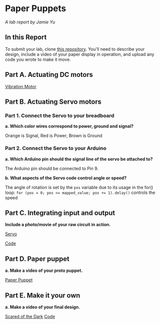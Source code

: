 # Paper Puppets

*A lab report by Jamie Yu*

## In this Report

To submit your lab, clone [this repository](https://github.com/FAR-Lab/IDD-Fa18-Lab4). You'll need to describe your design, include a video of your paper display in operation, and upload any code you wrote to make it move.

## Part A. Actuating DC motors

[Vibration Motor](https://www.youtube.com/watch?v=8eO_NGx82ng)

## Part B. Actuating Servo motors

### Part 1. Connect the Servo to your breadboard

**a. Which color wires correspond to power, ground and signal?**

Orange is Signal, Red is Power, Brown is Ground

### Part 2. Connect the Servo to your Arduino

**a. Which Arduino pin should the signal line of the servo be attached to?**

The Arduino pin should be connected to Pin 9. 

**b. What aspects of the Servo code control angle or speed?**

The angle of rotation is set by the `pos` variable  due to its usage in the for() loop: `for (pos = 0; pos <= mapped_value; pos += 1)`. `delay()` controls the speed

## Part C. Integrating input and output

**Include a photo/movie of your raw circuit in action.**

[Servo](https://www.youtube.com/watch?v=WeX1r8tB9hI)

[Code](https://github.com/jamiekimyu/IDD-Fa18-Lab4/blob/master/scared_of_the_dark.ino)

## Part D. Paper puppet

**a. Make a video of your proto puppet.**

[Paper Puppet](https://www.youtube.com/watch?v=7oSblCiLg_k)

## Part E. Make it your own

**a. Make a video of your final design.**

[Scared of the Dark](https://www.youtube.com/watch?v=eRiYjC2lUDo)
[Code]()
 
